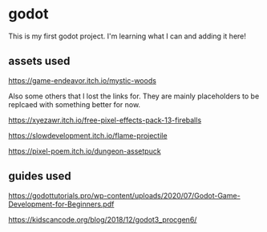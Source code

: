 # godot

This is my first godot project. I'm learning what I can and adding it here!

## assets used

https://game-endeavor.itch.io/mystic-woods

Also some others that I lost the links for. They are mainly placeholders to be replcaed with something better for now. 

https://xyezawr.itch.io/free-pixel-effects-pack-13-fireballs

https://slowdevelopment.itch.io/flame-projectile

https://pixel-poem.itch.io/dungeon-assetpuck

## guides used

https://godottutorials.pro/wp-content/uploads/2020/07/Godot-Game-Development-for-Beginners.pdf

https://kidscancode.org/blog/2018/12/godot3_procgen6/


